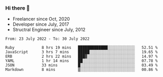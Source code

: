 ### Hi there 👋

- Freelancer since Oct, 2020
- Developer since July, 2017
- Structral Engineer since July, 2012

<!--START_SECTION:waka-->

```text
From: 23 July 2022 - To: 30 July 2022

Ruby            8 hrs 19 mins   █████████████░░░░░░░░░░░░   52.51 %
JavaScript      3 hrs 7 mins    █████░░░░░░░░░░░░░░░░░░░░   19.65 %
ERB             2 hrs 22 mins   ███▓░░░░░░░░░░░░░░░░░░░░░   14.97 %
YAML            1 hr 14 mins    ██░░░░░░░░░░░░░░░░░░░░░░░   07.78 %
JSON            33 mins         █░░░░░░░░░░░░░░░░░░░░░░░░   03.49 %
Markdown        8 mins          ▒░░░░░░░░░░░░░░░░░░░░░░░░   00.86 %
```

<!--END_SECTION:waka-->
